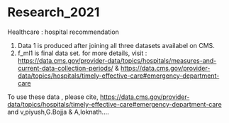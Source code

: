 # Research_2021
Healthcare : hospital recommendation
1. Data 1 is produced after joining all three datasets availabel on CMS.
2. f_ml1 is final data set.
for more details, visit : https://data.cms.gov/provider-data/topics/hospitals/measures-and-current-data-collection-periods/
                                                    &
                         https://data.cms.gov/provider-data/topics/hospitals/timely-effective-care#emergency-department-care
  
To use these data , please cite,
https://data.cms.gov/provider-data/topics/hospitals/timely-effective-care#emergency-department-care
and
v,piyush,G.Bojja & A,loknath....
